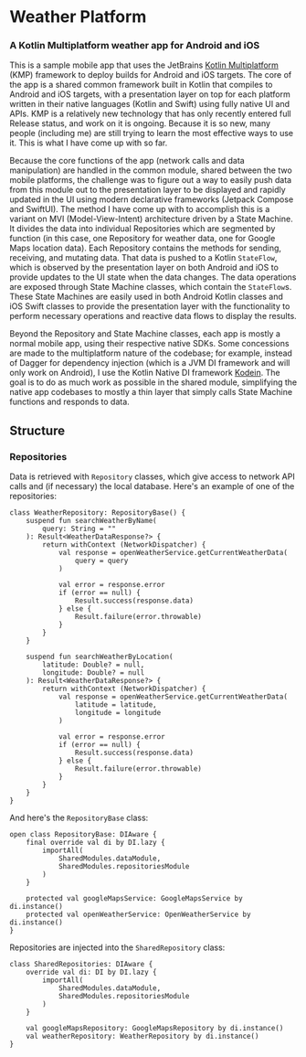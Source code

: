# Weather Platform

### A Kotlin Multiplatform weather app for Android and iOS

This is a sample mobile app that uses the JetBrains [Kotlin Multiplatform](https://kotlinlang.org/docs/multiplatform.html) (KMP) framework to deploy builds for Android and iOS targets. The core of the app is a shared common framework built in Kotlin that compiles to Android and iOS targets, with a presentation layer on top for each platform written in their native languages (Kotlin and Swift) using fully native UI and APIs. KMP is a relatively new technology that has only recently entered full Release status, and work on it is ongoing. Because it is so new, many people (including me) are still trying to learn the most effective ways to use it. This is what I have come up with so far.

Because the core functions of the app (network calls and data manipulation) are handled in the common module, shared between the two mobile platforms, the challenge was to figure out a way to easily push data from this module out to the presentation layer to be displayed and rapidly updated in the UI using modern declarative frameworks (Jetpack Compose and SwiftUI). The method I have come up with to accomplish this is a variant on MVI (Model-View-Intent) architecture driven by a State Machine. It divides the data into individual Repositories which are segmented by function (in this case, one Repository for weather data, one for Google Maps location data). Each Repository contains the methods for sending, receiving, and mutating data. That data is pushed to a Kotlin `StateFlow`, which is observed by the presentation layer on both Android and iOS to provide updates to the UI state when the data changes. The data operations are exposed through State Machine classes, which contain the `StateFlow`s. These State Machines are easily used in both Android Kotlin classes and iOS Swift classes to provide the presentation layer with the functionality to perform necessary operations and reactive data flows to display the results.

Beyond the Repository and State Machine classes, each app is mostly a normal mobile app, using their respective native SDKs. Some concessions are made to the multiplatform nature of the codebase; for example, instead of Dagger for dependency injection (which is a JVM DI framework and will only work on Android), I use the Kotlin Native DI framework [Kodein](https://github.com/kosi-libs/Kodein). The goal is to do as much work as possible in the shared module, simplifying the native app codebases to mostly a thin layer that simply calls State Machine functions and responds to data.

## Structure

### Repositories

Data is retrieved with `Repository` classes, which give access to network API calls and (if necessary) the local database. Here's an example of one of the repositories:

```
class WeatherRepository: RepositoryBase() {
    suspend fun searchWeatherByName(
        query: String = ""
    ): Result<WeatherDataResponse?> {
        return withContext (NetworkDispatcher) {
            val response = openWeatherService.getCurrentWeatherData(
                query = query
            )

            val error = response.error
            if (error == null) {
                Result.success(response.data)
            } else {
                Result.failure(error.throwable)
            }
        }
    }

    suspend fun searchWeatherByLocation(
        latitude: Double? = null,
        longitude: Double? = null
    ): Result<WeatherDataResponse?> {
        return withContext (NetworkDispatcher) {
            val response = openWeatherService.getCurrentWeatherData(
                latitude = latitude,
                longitude = longitude
            )

            val error = response.error
            if (error == null) {
                Result.success(response.data)
            } else {
                Result.failure(error.throwable)
            }
        }
    }
}
```

And here's the `RepositoryBase` class:

```
open class RepositoryBase: DIAware {
    final override val di by DI.lazy {
        importAll(
            SharedModules.dataModule,
            SharedModules.repositoriesModule
        )
    }

    protected val googleMapsService: GoogleMapsService by di.instance()
    protected val openWeatherService: OpenWeatherService by di.instance()
}
```

Repositories are injected into the `SharedRepository` class:

```
class SharedRepositories: DIAware {
    override val di: DI by DI.lazy {
        importAll(
            SharedModules.dataModule,
            SharedModules.repositoriesModule
        )
    }

    val googleMapsRepository: GoogleMapsRepository by di.instance()
    val weatherRepository: WeatherRepository by di.instance()
}
```
